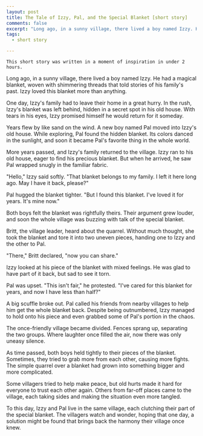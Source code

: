 ```yaml
---
layout: post
title: The Tale of Izzy, Pal, and the Special Blanket [short story]
comments: false
excerpt: "Long ago, in a sunny village, there lived a boy named Izzy. He had a magical blanket, woven with shimmering threads that told stories of his family's past. Izzy loved this blanket more than anything."
tags:
  - short story

---
```

```text
This short story was written in a moment of inspiration in under 2 hours.
```

Long ago, in a sunny village, there lived a boy named Izzy. He had a magical blanket, woven with shimmering threads that told stories of his family's past. Izzy loved this blanket more than anything.

One day, Izzy's family had to leave their home in a great hurry. In the rush, Izzy's blanket was left behind, hidden in a secret spot in his old house. With tears in his eyes, Izzy promised himself he would return for it someday.

Years flew by like sand on the wind. A new boy named Pal moved into Izzy's old house. While exploring, Pal found the hidden blanket. Its colors danced in the sunlight, and soon it became Pal's favorite thing in the whole world.

More years passed, and Izzy's family returned to the village. Izzy ran to his old house, eager to find his precious blanket. But when he arrived, he saw Pal wrapped snugly in the familiar fabric.

"Hello," Izzy said softly. "That blanket belongs to my family. I left it here long ago. May I have it back, please?"

Pal hugged the blanket tighter. "But I found this blanket. I've loved it for years. It's mine now."

Both boys felt the blanket was rightfully theirs. Their argument grew louder, and soon the whole village was buzzing with talk of the special blanket.

Britt, the village leader, heard about the quarrel. Without much thought, she took the blanket and tore it into two uneven pieces, handing one to Izzy and the other to Pal.

"There," Britt declared, "now you can share."

Izzy looked at his piece of the blanket with mixed feelings. He was glad to have part of it back, but sad to see it torn.

Pal was upset. "This isn't fair," he protested. "I've cared for this blanket for years, and now I have less than half?"

A big scuffle broke out. Pal called his friends from nearby villages to help him get the whole blanket back. Despite being outnumbered, Izzy managed to hold onto his piece and even grabbed some of Pal's portion in the chaos.

The once-friendly village became divided. Fences sprang up, separating the two groups. Where laughter once filled the air, now there was only uneasy silence.

As time passed, both boys held tightly to their pieces of the blanket. Sometimes, they tried to grab more from each other, causing more fights. The simple quarrel over a blanket had grown into something bigger and more complicated.

Some villagers tried to help make peace, but old hurts made it hard for everyone to trust each other again. Others from far-off places came to the village, each taking sides and making the situation even more tangled.

To this day, Izzy and Pal live in the same village, each clutching their part of the special blanket. The villagers watch and wonder, hoping that one day, a solution might be found that brings back the harmony their village once knew.